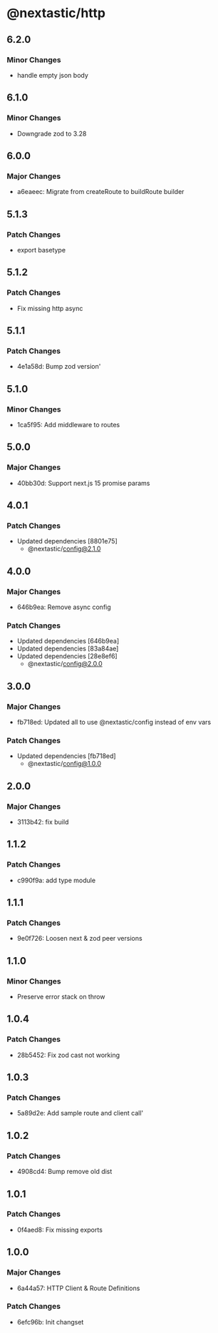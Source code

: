 # @nextastic/http

## 6.2.0

### Minor Changes

- handle empty json body

## 6.1.0

### Minor Changes

- Downgrade zod to 3.28

## 6.0.0

### Major Changes

- a6eaeec: Migrate from createRoute to buildRoute builder

## 5.1.3

### Patch Changes

- export basetype

## 5.1.2

### Patch Changes

- Fix missing http async

## 5.1.1

### Patch Changes

- 4e1a58d: Bump zod version'

## 5.1.0

### Minor Changes

- 1ca5f95: Add middleware to routes

## 5.0.0

### Major Changes

- 40bb30d: Support next.js 15 promise params

## 4.0.1

### Patch Changes

- Updated dependencies [8801e75]
  - @nextastic/config@2.1.0

## 4.0.0

### Major Changes

- 646b9ea: Remove async config

### Patch Changes

- Updated dependencies [646b9ea]
- Updated dependencies [83a84ae]
- Updated dependencies [28e8ef6]
  - @nextastic/config@2.0.0

## 3.0.0

### Major Changes

- fb718ed: Updated all to use @nextastic/config instead of env vars

### Patch Changes

- Updated dependencies [fb718ed]
  - @nextastic/config@1.0.0

## 2.0.0

### Major Changes

- 3113b42: fix build

## 1.1.2

### Patch Changes

- c990f9a: add type module

## 1.1.1

### Patch Changes

- 9e0f726: Loosen next & zod peer versions

## 1.1.0

### Minor Changes

- Preserve error stack on throw

## 1.0.4

### Patch Changes

- 28b5452: Fix zod cast not working

## 1.0.3

### Patch Changes

- 5a89d2e: Add sample route and client call'

## 1.0.2

### Patch Changes

- 4908cd4: Bump remove old dist

## 1.0.1

### Patch Changes

- 0f4aed8: Fix missing exports

## 1.0.0

### Major Changes

- 6a44a57: HTTP Client & Route Definitions

### Patch Changes

- 6efc96b: Init changset
